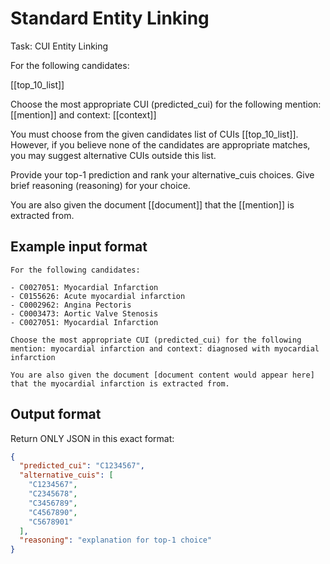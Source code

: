 # Standard Entity Linking

Task: CUI Entity Linking

For the following candidates:

[[top_10_list]]

Choose the most appropriate CUI (predicted_cui) for the following mention: [[mention]] and context: [[context]]

You must choose from the given candidates list of CUIs [[top_10_list]]. However, if you believe none of the candidates are appropriate matches, you may suggest alternative CUIs outside this list.

Provide your top-1 prediction and rank your alternative_cuis choices. Give brief reasoning (reasoning) for your choice.

You are also given the document [[document]] that the [[mention]] is extracted from.

## Example input format

```
For the following candidates:

- C0027051: Myocardial Infarction
- C0155626: Acute myocardial infarction
- C0002962: Angina Pectoris
- C0003473: Aortic Valve Stenosis
- C0027051: Myocardial Infarction

Choose the most appropriate CUI (predicted_cui) for the following mention: myocardial infarction and context: diagnosed with myocardial infarction

You are also given the document [document content would appear here] that the myocardial infarction is extracted from.
```

## Output format

Return ONLY JSON in this exact format:

```json
{
  "predicted_cui": "C1234567",
  "alternative_cuis": [
    "C1234567",
    "C2345678",
    "C3456789",
    "C4567890",
    "C5678901"
  ],
  "reasoning": "explanation for top-1 choice"
}
```
